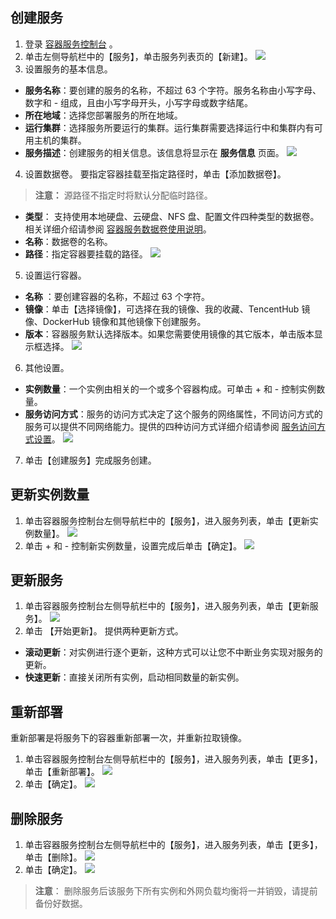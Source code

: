 ## 创建服务
1. 登录 [容器服务控制台](http://console.tcecqpoc.fsphere.cn/ccs) 。
2. 单击左侧导航栏中的【服务】，单击服务列表页的【新建】。
![](http://imgcache.tcecqpoc.fsphere.cn/image/mc.qcloudimg.com/static/img/71f5e69fc5a7fcb9e31ed8b09245481f/image.png)
3.  设置服务的基本信息。
 - **服务名称**：要创建的服务的名称，不超过 63 个字符。服务名称由小写字母、数字和 - 组成，且由小写字母开头，小写字母或数字结尾。
 - **所在地域**：选择您部署服务的所在地域。
 - **运行集群**：选择服务所要运行的集群。运行集群需要选择运行中和集群内有可用主机的集群。
 - **服务描述**：创建服务的相关信息。该信息将显示在 **服务信息** 页面。
![](http://imgcache.tcecqpoc.fsphere.cn/image/mc.qcloudimg.com/static/img/290a099685a1d4ca873dcb862fb5af1b/image.png)
4. 设置数据卷。
要指定容器挂载至指定路径时，单击【添加数据卷】。
>**注意：**
>源路径不指定时将默认分配临时路径。

 - **类型**： 支持使用本地硬盘、云硬盘、NFS 盘、配置文件四种类型的数据卷。相关详细介绍请参阅 [容器服务数据卷使用说明](http://tcecqpoc.fsphere.cn/document/product/457/9112#.E5.AE.B9.E5.99.A8.E6.9C.8D.E5.8A.A1.E6.95.B0.E6.8D.AE.E5.8D.B7.E4.BD.BF.E7.94.A8.E8.AF.B4.E6.98.8E)。
 - **名称**：数据卷的名称。
 - **路径**：指定容器要挂载的路径。
 ![](http://imgcache.tcecqpoc.fsphere.cn/image/mc.qcloudimg.com/static/img/2f3c75de6cb710e4163ff8c468a7e287/image.png)
5. 设置运行容器。
 - **名称** ：要创建容器的名称，不超过 63 个字符。
 - **镜像**：单击【选择镜像】，可选择在我的镜像、我的收藏、TencentHub 镜像、DockerHub 镜像和其他镜像下创建服务。
 - **版本**：容器服务默认选择版本。如果您需要使用镜像的其它版本，单击版本显示框选择。
![](http://imgcache.tcecqpoc.fsphere.cn/image/mc.qcloudimg.com/static/img/320fb05512b5d3d1b4c8b8e48c60cb75/image.png)
6. 其他设置。
 -  **实例数量**：一个实例由相关的一个或多个容器构成。可单击 + 和 - 控制实例数量。
 -  **服务访问方式**：服务的访问方式决定了这个服务的网络属性，不同访问方式的服务可以提供不同网络能力。提供的四种访问方式详细介绍请参阅 [服务访问方式设置](http://tcecqpoc.fsphere.cn/document/product/457/9098)。
![](http://imgcache.tcecqpoc.fsphere.cn/image/mc.qcloudimg.com/static/img/20a878637084281eb9f42e1d9878e6f4/image.png)
7. 单击【创建服务】完成服务创建。

## 更新实例数量
1. 单击容器服务控制台左侧导航栏中的【服务】，进入服务列表，单击【更新实例数量】。
![](http://imgcache.tcecqpoc.fsphere.cn/image/mc.qcloudimg.com/static/img/1c4c201e5e81a8b07ef347119150c380/image.png)
2. 单击 + 和 - 控制新实例数量，设置完成后单击【确定】。
![](http://imgcache.tcecqpoc.fsphere.cn/image/mc.qcloudimg.com/static/img/a39aeaaeba2870606e610723b6fb5ddc/image.png)

## 更新服务
1. 单击容器服务控制台左侧导航栏中的【服务】，进入服务列表，单击【更新服务】。
![](http://imgcache.tcecqpoc.fsphere.cn/image/mc.qcloudimg.com/static/img/053cf5dcc9540e6a59f479a1e46fadba/image.png)
2. 单击 【开始更新】。
提供两种更新方式。
 -  **滚动更新**：对实例进行逐个更新，这种方式可以让您不中断业务实现对服务的更新。
 -  **快速更新**：直接关闭所有实例，启动相同数量的新实例。
 
## 重新部署
重新部署是将服务下的容器重新部署一次，并重新拉取镜像。
1. 单击容器服务控制台左侧导航栏中的【服务】，进入服务列表，单击【更多】，单击【重新部署】。
![](http://imgcache.tcecqpoc.fsphere.cn/image/mc.qcloudimg.com/static/img/377fa0a76b9f1523919234f607a44484/image.png)
2. 单击【确定】。
![](http://imgcache.tcecqpoc.fsphere.cn/image/mc.qcloudimg.com/static/img/1132a05be3cb4258cee3c591bdc50111/image.png)

## 删除服务
1. 单击容器服务控制台左侧导航栏中的【服务】，进入服务列表，单击【更多】，单击【删除】。
![](http://imgcache.tcecqpoc.fsphere.cn/image/mc.qcloudimg.com/static/img/a64421d525fba54880bb606328666416/image.png)
2. 单击【确定】。
![](http://imgcache.tcecqpoc.fsphere.cn/image/mc.qcloudimg.com/static/img/1d0620fad4e3dac9e2bdce13b87d98d0/image.png)
>**注意**：
>删除服务后该服务下所有实例和外网负载均衡将一并销毁，请提前备份好数据。



